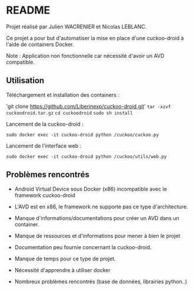 # README

Projet réalisé par Julien WACRENIER et Nicolas LEBLANC.

Ce projet a pour but d'automatiser la mise en place d'une cuckoo-droid à l'aide de containers Docker.

Note : Application non fonctionnelle car nécessité d'avoir un AVD compatible.

## Utilisation

Téléchargement et installation des containers :

'git clone https://github.com/Liberinexp/cuckoo-droid.git'
`tar -xzvf cuckoodroid.tar.gz`
`cd cuckoodroid`
`sudo sh install`

Lancement de la cuckoo-droid :

`sudo docker exec -it cuckoo-droid python /cuckoo/cuckoo.py`


Lancement de l'interface web :

`sudo docker exec -it cuckoo-droid python /cuckoo/utils/web.py`  


## Problèmes rencontrés

- Android Virtual Device sous Docker (x86) incompatible avec le framework cuckoo-droid
 - L'AVD est en x86, le framework ne supporte pas ce type d'architecture.
 - Manque d'informations/documentations pour créer un AVD dans un container.


- Manque de ressources et d'informations pour mener à bien le projet
 - Documentation peu fournie concernant la cuckoo-droid.


- Manque de temps pour ce type de projet.
 - Nécessité d'apprendre à utiliser docker
 - Nombreux problèmes rencontrés (base de données, librairies python..)
